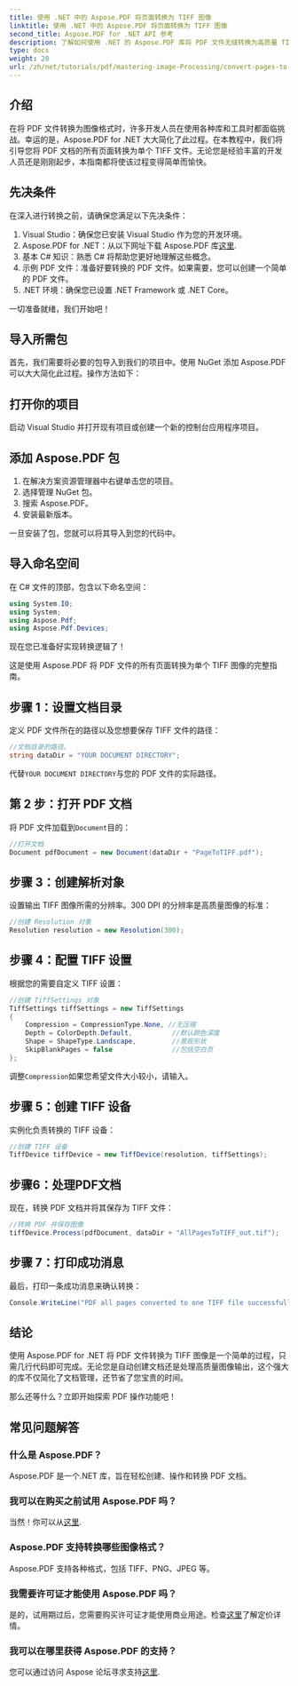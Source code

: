 ```yaml
---
title: 使用 .NET 中的 Aspose.PDF 将页面转换为 TIFF 图像
linktitle: 使用 .NET 中的 Aspose.PDF 将页面转换为 TIFF 图像
second_title: Aspose.PDF for .NET API 参考
description: 了解如何使用 .NET 的 Aspose.PDF 库将 PDF 文件无缝转换为高质量 TIFF 图像。本分步教程提供了清晰的说明和代码示例。
type: docs
weight: 20
url: /zh/net/tutorials/pdf/mastering-image-Processing/convert-pages-to-tiff-images/
---
```

## 介绍

在将 PDF 文件转换为图像格式时，许多开发人员在使用各种库和工具时都面临挑战。幸运的是，Aspose.PDF for .NET 大大简化了此过程。在本教程中，我们将引导您将 PDF 文档的所有页面转换为单个 TIFF 文件。无论您是经验丰富的开发人员还是刚刚起步，本指南都将使该过程变得简单而愉快。

## 先决条件

在深入进行转换之前，请确保您满足以下先决条件：

1. Visual Studio：确保您已安装 Visual Studio 作为您的开发环境。
2.  Aspose.PDF for .NET：从以下网址下载 Aspose.PDF 库[这里](https://releases.aspose.com/pdf/net/).
3. 基本 C# 知识：熟悉 C# 将帮助您更好地理解这些概念。
4. 示例 PDF 文件：准备好要转换的 PDF 文件。如果需要，您可以创建一个简单的 PDF 文件。
5. .NET 环境：确保您已设置 .NET Framework 或 .NET Core。

一切准备就绪，我们开始吧！

## 导入所需包

首先，我们需要将必要的包导入到我们的项目中。使用 NuGet 添加 Aspose.PDF 可以大大简化此过程。操作方法如下：

## 打开你的项目

启动 Visual Studio 并打开现有项目或创建一个新的控制台应用程序项目。

## 添加 Aspose.PDF 包

1. 在解决方案资源管理器中右键单击您的项目。
2. 选择管理 NuGet 包。
3. 搜索 Aspose.PDF。
4. 安装最新版本。

一旦安装了包，您就可以将其导入到您的代码中。

##  导入命名空间

在 C# 文件的顶部，包含以下命名空间：

```csharp
using System.IO;
using System;
using Aspose.Pdf;
using Aspose.Pdf.Devices;
```

现在您已准备好实现转换逻辑了！

这是使用 Aspose.PDF 将 PDF 文件的所有页面转换为单个 TIFF 图像的完整指南。

## 步骤 1：设置文档目录

定义 PDF 文件所在的路径以及您想要保存 TIFF 文件的路径：

```csharp
//文档目录的路径。
string dataDir = "YOUR DOCUMENT DIRECTORY";
```

代替`YOUR DOCUMENT DIRECTORY`与您的 PDF 文件的实际路径。

## 第 2 步：打开 PDF 文档

将 PDF 文件加载到`Document`目的：

```csharp
//打开文档
Document pdfDocument = new Document(dataDir + "PageToTIFF.pdf");
```

## 步骤 3：创建解析对象

设置输出 TIFF 图像所需的分辨率。300 DPI 的分辨率是高质量图像的标准：

```csharp
//创建 Resolution 对象
Resolution resolution = new Resolution(300);
```

## 步骤 4：配置 TIFF 设置

根据您的需要自定义 TIFF 设置：

```csharp
//创建 TiffSettings 对象
TiffSettings tiffSettings = new TiffSettings
{
    Compression = CompressionType.None, //无压缩
    Depth = ColorDepth.Default,          //默认颜色深度
    Shape = ShapeType.Landscape,         //景观形状
    SkipBlankPages = false               //包括空白页
};
```

调整`Compression`如果您希望文件大小较小，请输入。

## 步骤 5：创建 TIFF 设备

实例化负责转换的 TIFF 设备：

```csharp
//创建 TIFF 设备
TiffDevice tiffDevice = new TiffDevice(resolution, tiffSettings);
```

## 步骤6：处理PDF文档

现在，转换 PDF 文档并将其保存为 TIFF 文件：

```csharp
//转换 PDF 并保存图像
tiffDevice.Process(pdfDocument, dataDir + "AllPagesToTIFF_out.tif");
```

## 步骤 7：打印成功消息

最后，打印一条成功消息来确认转换：

```csharp
Console.WriteLine("PDF all pages converted to one TIFF file successfully!");
```

## 结论

使用 Aspose.PDF for .NET 将 PDF 文件转换为 TIFF 图像是一个简单的过程，只需几行代码即可完成。无论您是自动创建文档还是处理高质量图像输出，这个强大的库不仅简化了文档管理，还节省了您宝贵的时间。 

那么还等什么？立即开始探索 PDF 操作功能吧！

## 常见问题解答

### 什么是 Aspose.PDF？
Aspose.PDF 是一个.NET 库，旨在轻松创建、操作和转换 PDF 文档。

### 我可以在购买之前试用 Aspose.PDF 吗？
当然！你可以从[这里](https://releases.aspose.com/).

### Aspose.PDF 支持转换哪些图像格式？
Aspose.PDF 支持各种格式，包括 TIFF、PNG、JPEG 等。

### 我需要许可证才能使用 Aspose.PDF 吗？
是的，试用期过后，您需要购买许可证才能使用商业用途。检查[这里](https://purchase.aspose.com/)了解定价详情。

### 我可以在哪里获得 Aspose.PDF 的支持？
您可以通过访问 Aspose 论坛寻求支持[这里](https://forum.aspose.com/c/pdf/10).